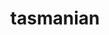 ---
title: "tasmanian"
layout: cache
categories: [package, develop-2023-11-05]
meta: {"versions": ["8.0"], "compilers": ["cce@=15.0.1", "gcc@=11.4.0", "gcc@=9.4.0", "oneapi@=2023.2.0"], "oss": ["rhel8", "ubuntu20.04"], "platforms": ["linux"], "targets": ["neoverse_v1", "ppc64le", "x86_64_v3", "zen4"], "stacks": ["e4s", "e4s-cray-rhel", "e4s-neoverse_v1", "e4s-oneapi", "e4s-power", "e4s-rocm-external", "root"], "num_specs": 13, "num_specs_by_stack": {"root": 13, "e4s-cray-rhel": 1, "e4s-neoverse_v1": 3, "e4s-power": 2, "e4s-rocm-external": 2, "e4s": 4, "e4s-oneapi": 1}}
spec_details: [{"hash": "r5uoy6a64xkjrde2d7xi67wzyq7hb66v", "compiler": "cce@=15.0.1", "versions": ["8.0"], "os": "rhel8", "platform": "linux", "target": "zen4", "variants": ["~blas", "build_system=cmake", "build_type=Release", "~cuda", "~fortran", "generator=make", "~ipo", "~magma", "+mpi", "~openmp", "patches=8b8d74c", "~python", "~rocm", "~xsdkflags"], "stacks": ["root", "e4s-cray-rhel"], "size": "-", "tarball": "https://binaries.spack.io/releases/develop-2023-11-05/build_cache/linux-rhel8-zen4/cce-15.0.1/tasmanian-8.0/linux-rhel8-zen4-cce-15.0.1-tasmanian-8.0-r5uoy6a64xkjrde2d7xi67wzyq7hb66v.spack"}, {"hash": "iblqlq3kl6zoz2smpzexfam7old2xadw", "compiler": "gcc@=11.4.0", "versions": ["8.0"], "os": "ubuntu20.04", "platform": "linux", "target": "neoverse_v1", "variants": ["~blas", "build_system=cmake", "build_type=Release", "+cuda", "cuda_arch=80", "~fortran", "generator=make", "~ipo", "~magma", "+mpi", "~openmp", "patches=8b8d74c", "~python", "~rocm", "~xsdkflags"], "stacks": ["root", "e4s-neoverse_v1"], "size": "-", "tarball": "https://binaries.spack.io/releases/develop-2023-11-05/build_cache/linux-ubuntu20.04-neoverse_v1/gcc-11.4.0/tasmanian-8.0/linux-ubuntu20.04-neoverse_v1-gcc-11.4.0-tasmanian-8.0-iblqlq3kl6zoz2smpzexfam7old2xadw.spack"}, {"hash": "oxolqnxl5omwfp337lbjnttrsmrqvu5l", "compiler": "gcc@=11.4.0", "versions": ["8.0"], "os": "ubuntu20.04", "platform": "linux", "target": "neoverse_v1", "variants": ["~blas", "build_system=cmake", "build_type=Release", "~cuda", "~fortran", "generator=make", "~ipo", "~magma", "+mpi", "~openmp", "patches=8b8d74c", "~python", "~rocm", "~xsdkflags"], "stacks": ["root", "e4s-neoverse_v1"], "size": "-", "tarball": "https://binaries.spack.io/releases/develop-2023-11-05/build_cache/linux-ubuntu20.04-neoverse_v1/gcc-11.4.0/tasmanian-8.0/linux-ubuntu20.04-neoverse_v1-gcc-11.4.0-tasmanian-8.0-oxolqnxl5omwfp337lbjnttrsmrqvu5l.spack"}, {"hash": "7eohrufdqb5rs5vpf4edbra2cyty64ze", "compiler": "gcc@=11.4.0", "versions": ["8.0"], "os": "ubuntu20.04", "platform": "linux", "target": "neoverse_v1", "variants": ["~blas", "build_system=cmake", "build_type=Release", "+cuda", "cuda_arch=75", "~fortran", "generator=make", "~ipo", "~magma", "+mpi", "~openmp", "patches=8b8d74c", "~python", "~rocm", "~xsdkflags"], "stacks": ["root", "e4s-neoverse_v1"], "size": "-", "tarball": "https://binaries.spack.io/releases/develop-2023-11-05/build_cache/linux-ubuntu20.04-neoverse_v1/gcc-11.4.0/tasmanian-8.0/linux-ubuntu20.04-neoverse_v1-gcc-11.4.0-tasmanian-8.0-7eohrufdqb5rs5vpf4edbra2cyty64ze.spack"}, {"hash": "zt53d26dtbgvhemo5zfggrscx7j7ybax", "compiler": "gcc@=9.4.0", "versions": ["8.0"], "os": "ubuntu20.04", "platform": "linux", "target": "ppc64le", "variants": ["~blas", "build_system=cmake", "build_type=Release", "~cuda", "~fortran", "generator=make", "~ipo", "~magma", "+mpi", "~openmp", "patches=8b8d74c", "~python", "~rocm", "~xsdkflags"], "stacks": ["root", "e4s-power"], "size": "-", "tarball": "https://binaries.spack.io/releases/develop-2023-11-05/build_cache/linux-ubuntu20.04-ppc64le/gcc-9.4.0/tasmanian-8.0/linux-ubuntu20.04-ppc64le-gcc-9.4.0-tasmanian-8.0-zt53d26dtbgvhemo5zfggrscx7j7ybax.spack"}, {"hash": "aqvbswmwltu6uy5vv6m54retwecebq6v", "compiler": "gcc@=9.4.0", "versions": ["8.0"], "os": "ubuntu20.04", "platform": "linux", "target": "ppc64le", "variants": ["~blas", "build_system=cmake", "build_type=Release", "+cuda", "cuda_arch=70", "~fortran", "generator=make", "~ipo", "~magma", "+mpi", "~openmp", "patches=8b8d74c", "~python", "~rocm", "~xsdkflags"], "stacks": ["root", "e4s-power"], "size": "-", "tarball": "https://binaries.spack.io/releases/develop-2023-11-05/build_cache/linux-ubuntu20.04-ppc64le/gcc-9.4.0/tasmanian-8.0/linux-ubuntu20.04-ppc64le-gcc-9.4.0-tasmanian-8.0-aqvbswmwltu6uy5vv6m54retwecebq6v.spack"}, {"hash": "6uc7ipyy5qgpog5n7g2fc4bfpm4oq5ep", "compiler": "gcc@=11.4.0", "versions": ["8.0"], "os": "ubuntu20.04", "platform": "linux", "target": "x86_64_v3", "variants": ["amdgpu_target=gfx90a", "~blas", "build_system=cmake", "build_type=Release", "~cuda", "~fortran", "generator=make", "~ipo", "~magma", "+mpi", "~openmp", "patches=8b8d74c", "~python", "+rocm", "~xsdkflags"], "stacks": ["e4s-rocm-external", "root"], "size": "-", "tarball": "https://binaries.spack.io/releases/develop-2023-11-05/build_cache/linux-ubuntu20.04-x86_64_v3/gcc-11.4.0/tasmanian-8.0/linux-ubuntu20.04-x86_64_v3-gcc-11.4.0-tasmanian-8.0-6uc7ipyy5qgpog5n7g2fc4bfpm4oq5ep.spack"}, {"hash": "cescm6yugdln2neoucdk5gbatwrryucd", "compiler": "gcc@=11.4.0", "versions": ["8.0"], "os": "ubuntu20.04", "platform": "linux", "target": "x86_64_v3", "variants": ["~blas", "build_system=cmake", "build_type=Release", "~cuda", "~fortran", "generator=make", "~ipo", "~magma", "+mpi", "~openmp", "patches=8b8d74c", "~python", "~rocm", "~xsdkflags"], "stacks": ["root", "e4s"], "size": "-", "tarball": "https://binaries.spack.io/releases/develop-2023-11-05/build_cache/linux-ubuntu20.04-x86_64_v3/gcc-11.4.0/tasmanian-8.0/linux-ubuntu20.04-x86_64_v3-gcc-11.4.0-tasmanian-8.0-cescm6yugdln2neoucdk5gbatwrryucd.spack"}, {"hash": "aegohm2m63oujfa3afjlgidvjn466nnl", "compiler": "gcc@=11.4.0", "versions": ["8.0"], "os": "ubuntu20.04", "platform": "linux", "target": "x86_64_v3", "variants": ["amdgpu_target=gfx908", "~blas", "build_system=cmake", "build_type=Release", "~cuda", "~fortran", "generator=make", "~ipo", "~magma", "+mpi", "~openmp", "patches=8b8d74c", "~python", "+rocm", "~xsdkflags"], "stacks": ["e4s-rocm-external", "root"], "size": "-", "tarball": "https://binaries.spack.io/releases/develop-2023-11-05/build_cache/linux-ubuntu20.04-x86_64_v3/gcc-11.4.0/tasmanian-8.0/linux-ubuntu20.04-x86_64_v3-gcc-11.4.0-tasmanian-8.0-aegohm2m63oujfa3afjlgidvjn466nnl.spack"}, {"hash": "2zsihxxinff44lrodgijj6xyjjg6oj3m", "compiler": "gcc@=11.4.0", "versions": ["8.0"], "os": "ubuntu20.04", "platform": "linux", "target": "x86_64_v3", "variants": ["~blas", "build_system=cmake", "build_type=Release", "+cuda", "cuda_arch=80", "~fortran", "generator=make", "~ipo", "~magma", "+mpi", "~openmp", "patches=8b8d74c", "~python", "~rocm", "~xsdkflags"], "stacks": ["root", "e4s"], "size": "-", "tarball": "https://binaries.spack.io/releases/develop-2023-11-05/build_cache/linux-ubuntu20.04-x86_64_v3/gcc-11.4.0/tasmanian-8.0/linux-ubuntu20.04-x86_64_v3-gcc-11.4.0-tasmanian-8.0-2zsihxxinff44lrodgijj6xyjjg6oj3m.spack"}, {"hash": "hsi35wltbewgc6ejvn2qhx6r36zrqt7u", "compiler": "gcc@=11.4.0", "versions": ["8.0"], "os": "ubuntu20.04", "platform": "linux", "target": "x86_64_v3", "variants": ["amdgpu_target=gfx908", "~blas", "build_system=cmake", "build_type=Release", "~cuda", "~fortran", "generator=make", "~ipo", "~magma", "+mpi", "~openmp", "patches=8b8d74c", "~python", "+rocm", "~xsdkflags"], "stacks": ["root", "e4s"], "size": "-", "tarball": "https://binaries.spack.io/releases/develop-2023-11-05/build_cache/linux-ubuntu20.04-x86_64_v3/gcc-11.4.0/tasmanian-8.0/linux-ubuntu20.04-x86_64_v3-gcc-11.4.0-tasmanian-8.0-hsi35wltbewgc6ejvn2qhx6r36zrqt7u.spack"}, {"hash": "k74qah6chkxv2hlyz2q5pox67wputnm2", "compiler": "gcc@=11.4.0", "versions": ["8.0"], "os": "ubuntu20.04", "platform": "linux", "target": "x86_64_v3", "variants": ["amdgpu_target=gfx90a", "~blas", "build_system=cmake", "build_type=Release", "~cuda", "~fortran", "generator=make", "~ipo", "~magma", "+mpi", "~openmp", "patches=8b8d74c", "~python", "+rocm", "~xsdkflags"], "stacks": ["root", "e4s"], "size": "-", "tarball": "https://binaries.spack.io/releases/develop-2023-11-05/build_cache/linux-ubuntu20.04-x86_64_v3/gcc-11.4.0/tasmanian-8.0/linux-ubuntu20.04-x86_64_v3-gcc-11.4.0-tasmanian-8.0-k74qah6chkxv2hlyz2q5pox67wputnm2.spack"}, {"hash": "wd3ozytvckfyjbdajpmlhvt6yjf5gkqs", "compiler": "oneapi@=2023.2.0", "versions": ["8.0"], "os": "ubuntu20.04", "platform": "linux", "target": "x86_64_v3", "variants": ["~blas", "build_system=cmake", "build_type=Release", "~cuda", "~fortran", "generator=make", "~ipo", "~magma", "+mpi", "~openmp", "patches=8b8d74c", "~python", "~rocm", "~xsdkflags"], "stacks": ["root", "e4s-oneapi"], "size": "-", "tarball": "https://binaries.spack.io/releases/develop-2023-11-05/build_cache/linux-ubuntu20.04-x86_64_v3/oneapi-2023.2.0/tasmanian-8.0/linux-ubuntu20.04-x86_64_v3-oneapi-2023.2.0-tasmanian-8.0-wd3ozytvckfyjbdajpmlhvt6yjf5gkqs.spack"}]
---